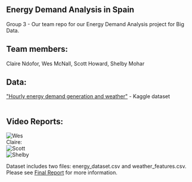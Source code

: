 ## Energy Demand Analysis in Spain
Group 3 - Our team repo for our Energy Demand Analysis project for Big Data. <br>

## Team members: <br>
Claire Ndofor, Wes McNall, Scott Howard, Shelby Mohar <br>

## Data: <br>
["Hourly energy demand generation and weather"](https://www.kaggle.com/nicholasjhana/energy-consumption-generation-prices-and-weather?select=weather_features.csv) - Kaggle dataset <br><br>

## Video Reports: <br>

![Wes](https://www.youtube.com/watch?v=Sj6ttsovQ4w)<br>
Claire: <br>
![Scott](https://youtu.be/biIeri28OGc) <br>
![Shelby](https://youtu.be/4WZvKEsCCvo) <br>

Dataset includes two files: energy_dataset.csv and weather_features.csv. <br>
Please see [Final Report](https://github.com/smgbx/Energy_Demand_Analysis/blob/master/Final_Report.pdf) for more information.


